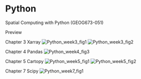 # Python
Spatial Computing with Python (GEOG673-051)


Preview 


Chapter 3 Xarray 
![Python_week3_fig1](https://user-images.githubusercontent.com/60155597/101864671-58492100-3b42-11eb-8cf2-9bfd2addfcc5.png)
![Python_week3_fig2](https://user-images.githubusercontent.com/60155597/101864672-58492100-3b42-11eb-8ea3-e265bad647b3.png)


Chapter 4 Pandas
![Python_week4_fig3](https://user-images.githubusercontent.com/60155597/101864673-58492100-3b42-11eb-8b96-6bb3e319dbc7.png)


Chapter 5 Cartopy
![Python_week5_fig1](https://user-images.githubusercontent.com/60155597/101864675-58492100-3b42-11eb-8380-2b7144837c3d.png)
![Python_week5_fig2](https://user-images.githubusercontent.com/60155597/101864676-58e1b780-3b42-11eb-855f-1efffa1a0a23.png)


Chapter 7 Scipy
![Python_week7_fig1](https://user-images.githubusercontent.com/60155597/101864677-58e1b780-3b42-11eb-99e3-180d53e222da.png)

